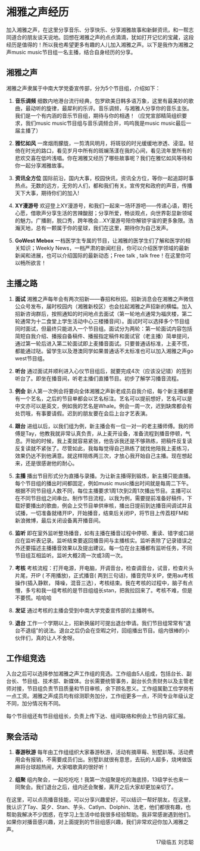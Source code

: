 # 湘雅之声经历

加入湘雅之声，在这里分享音乐、分享快乐、分享湘雅故事和新鲜资讯，和一帮志同道合的朋友谈天说地。回想在湘雅之声的点点滴滴，犹如打开记忆的宝藏，这段经历是值得的！所以我也希望更多有趣的人儿加入湘雅之声。以下是我作为湘雅之声music music节目组一名主播，结合自身经历的分享。

## 湘雅之声

湘雅之声隶属于中南大学党委宣传部，分为5个节目组，介绍如下：

1. **音乐调频** 细数内地港台流行经典，包罗欧美日韩多语万象，这里有最美妙的歌曲，最动听的旋律，最犀利的乐评。音乐调频，与湘雅人分享你的音乐主张。我们是一个有内涵的音乐节目组，期待与你的相遇！（应党宣部精简组织要求，我们music music节目组与音乐调频合并，呜呜我是music music最后一届主播了）

2. **雅忆如风** 一席烟雨朦胧，一剪清风明月，将斑驳的时光缓缓地渗透、浸湿。轻倚在时光的路口，看见岁月中所有的斑斓荡漾在我的心间，看见流年里所有的悲欢交喜在低吟浅唱。你在湘雅又经历了哪些故事呢？我们在雅忆如风等待和你一起分享湘雅故事。

3. **资讯全方位** 国际前沿，国内大事，校园快讯，资讯全方位，等你一起追踪时事热点。无数的远方，无穷的人们，都和我们有关。宣传党和政府的声音，传播天下大事，期待你们的加入!

4. **XY漫游号** 欢迎登上XY漫游号，和我们一起来一场环游吧——传递心语，寄托心愿，借歌声分享生活的苦辣酸甜；分享所爱，畅谈观点，向世界彰显新领域的魅力。广播剧，脱口秀，跨年晚会…XY漫游号陪你解锁宇宙的更多象限。浩瀚天地，总有一颗属于你的星球，我们在这里，期待你为自己发声。

5. **GoWest Mebox** 一档医学生专属的节目，让湘雅的医学生们了解和医学的相关知识；Weekly News，一档严肃的新闻栏目，你可以介绍医学领域的最新新闻和进展，也可以介绍国际的最新动态；Free talk , talk free！在这里你可以畅所欲言！

## 主播之路

1. **面试** 湘雅之声每年会有两次招新——春招和秋招。招新消息会在湘雅之声微信公众号发布，届时校园内（湘雅新校区）也会拉起湘雅之声招新的横幅。加入招新咨询群后，按照通知的时间地点去面试（第一轮地点通常为福庆楼，第二轮通常为十二食堂上学生活动中心三楼播音间）。面试时可以选择多个节目组同时面试，但最终只能进入一个节目组。面试分为两轮：第一轮面试内容包括简短自我介绍、播报自备稿件、播报指定稿件和面试官（老主播）简单提问，通过第一轮后进入第二轮面试即上麦播音面试。只要普通话标准，上麦不慌，都能通过哒。留学生以及港澳同学如果普通话不太标准也可以加入湘雅之声go west节目组。

2. **听台** 通过面试并顺利进入心仪节目组后，就要完成4次（应该没记错）的签到听台了。即坐在播音间，听老主播们直播节目。初步了解学习播音流程。

3. **例会** 新人第一次例会将要向全体湘雅之声新老成员自我介绍，每个新主播都要有一个艺名，之后的节目单都会以艺名标注。艺名可以提前想好，艺名可以是中文亦可以是英文，例如我的艺名是Whale。例会一周一次，迟到缺席都会有处罚哦，有事要请假。迟到的朋友要在会后上台才艺表演。

4. **跟台** 进组以后，以我们组为例，新主播会有一位一对一的老主播师傅。我的师傅是Tay，他教我就非常认真负责，从上麦开设备，准备流程到播音停顿，气息。开始的时候，我上麦就容易紧张，他告诉我还是不够熟练，把稿件反复读反复读就不紧张了。尽管如此，我每每觉得自己熟练了就找他陪我上麦练习，效果仍达不到他满意。就这样陪练两三次，才放心我开始自己主播。现在想起来，还是很感谢他的耐心。

5. **主播** 播出节目形式分为直播与录播。为让新主播得到锻炼，新主播只能直播。每个节目组的播出时间都固定，例如music music播出时间就是每周二下午。根据不同节目组人数不同，每位主播要求1周1次到2周1次播出节目。主播可以在不同节目组之间串台。制作节目流程，以我为例，需要提前准备好稿件，下载好要播出的歌曲，例会上交节目单供审核，播出日提前到达播音间调试并且试播，一切准备就绪开IP，开始播音，结束后关闭IP，将节目上传荔枝FM和新浪微博，最后关闭设备离开播音间。

6. **监听** 即在室外监听整场播音，如有主播在播音过程中停顿、重读、错字或口胡应在监听表记录。监听结束要返回播音间与主播核实。监听表除了记录错误之外还要描述主播播音效果以及提出建议。每一位在台主播都有监听任务，不同节目组互相监听。监听大概2周一次或3周一次。

7. **考核** 考核流程：打开电源，开电脑，开调音台，检查调音台，试音，检查片头片尾，开IP ( 不用播放)，正式播音( 两到三句话)，播音完毕关IP，使用au考核操作(插入静默， 降噪，混音三选），考核结束。我在考核的过程中，脑子有点懵，多亏和我一组考核的是节目组组长stan，把我拉回来了。考核不难，但是不要慌。哈哈哈

8. **发证** 通过考核的主播会受到中南大学党委宣传部的主播聘书。

9. **退台** 工作一个学期以上，招新换届时可提出退台申请。我们节目组常常有“退台不退组”的说法。退台之后仍会在空暇之时，回组播出节目。组内很棒的小伙伴们，真的让人不舍呀。

## 工作组竞选

入台之后可以选择参加湘雅之声工作组的竞选。工作组由5人组成，包括台长、副台长、节目组、技术部、新媒体。台长需要统管事务，副台长负责财务以及主管老师对接，节目组负责节目质量和节目审核，余下顾名思义。工作组属勤工俭学岗有一点工资。湘雅之声成员均有综测职务加分，工作组更多一点，不同专业年级认定不同，加分情况有不同。

每个节目组还有节目组组长，负责上传下达、组间联络和例会上节目内容汇报。

## 聚会活动

1. **春游秋游** 每年由工作组组织大家春游秋游，活动有摘草莓、别墅趴等。活动费用会有报销，不需要成员们出。别墅趴就很有意思，去玩的人超多，烧烤做饭麻将台球超热闹，大家唱歌真的很好听！

2. **组聚** 组内聚会，一起吃吃吃！我第一次组聚是吃的海底捞，13级学长也来一同聚会。我们退台之后，组内还会聚餐，离开之后大家却更加亲切了。

在这里，可以点亮播音技能，可以分享兴趣爱好，可以结识一帮好朋友。在这里，我认识了Tay、莫夕、Stan、芋头、Catlyn、Dolphin、法老，他们都很有趣，也帮助我解决不少困惑，在学习上生活中给我很多经验帮助。我非常感谢遇到他们。如果你对播音感兴趣，对上面提到的节目组感兴趣，我们非常欢迎你加入湘雅之声。

<p align="right">17级临五 刘志聪</p>
